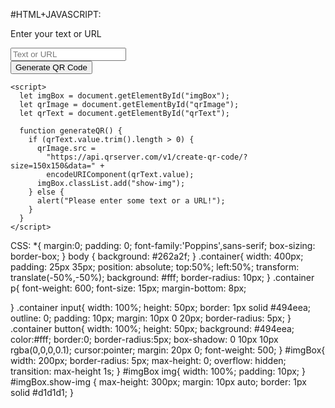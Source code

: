 #HTML+JAVASCRIPT:
<!DOCTYPE html>
<html lang="en">
  <head>
    <meta charset="UTF-8" />
    <meta name="viewport" content="width=device-width, initial-scale=1.0" />
    <title>QR Code Generator Using HTML CSS And Javascript</title>
    <link rel="stylesheet" href="CSS.css" />
  </head>
  <body>
    <div class="container">
      <p>Enter your text or URL</p>
      <input type="text" placeholder="Text or URL" id="qrText" />
      <div id="imgBox">
        <img src="" id="qrImage" />
      </div>
      <button onclick="generateQR()">Generate QR Code</button>
    </div>

    <script>
      let imgBox = document.getElementById("imgBox");
      let qrImage = document.getElementById("qrImage");
      let qrText = document.getElementById("qrText");

      function generateQR() {
        if (qrText.value.trim().length > 0) {
          qrImage.src =
            "https://api.qrserver.com/v1/create-qr-code/?size=150x150&data=" +
            encodeURIComponent(qrText.value);
          imgBox.classList.add("show-img");
        } else {
          alert("Please enter some text or a URL!");
        }
      }
    </script>
  </body>
</html>


CSS:
*{
margin:0;
padding: 0;
font-family:'Poppins',sans-serif;
box-sizing: border-box;
}
body
{
    background: #262a2f;
}
.container{
    width: 400px;
    padding: 25px 35px;
    position: absolute;
    top:50%;
    left:50%;
    transform: translate(-50%,-50%);
    background: #fff;
    border-radius: 10px;
}
.container p{
    font-weight: 600;
    font-size: 15px;
    margin-bottom: 8px;

}
.container input{
    width: 100%;
    height: 50px;
    border: 1px solid #494eea;
    outline: 0;
    padding: 10px;
    margin: 10px 0 20px;
    border-radius: 5px;
}
.container button{
    width: 100%;
    height: 50px;
    background: #494eea;
    color:#fff;
    border:0;
    border-radius:5px;
    box-shadow: 0 10px 10px rgba(0,0,0,0.1);
    cursor:pointer;
    margin: 20px 0;
    font-weight: 500;
}
#imgBox{
    width: 200px;
    border-radius: 5px;
    max-height: 0;
    overflow: hidden;
    transition: max-height 1s;
}
#imgBox img{
    width: 100%;
    padding: 10px;
}
#imgBox.show-img
{
    max-height: 300px;
    margin: 10px auto;
    border: 1px solid #d1d1d1;
}


